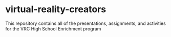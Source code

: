# virtual-reality-creators
This repository contains all of the presentations, assignments, and activities for the VRC High School Enrichment program
